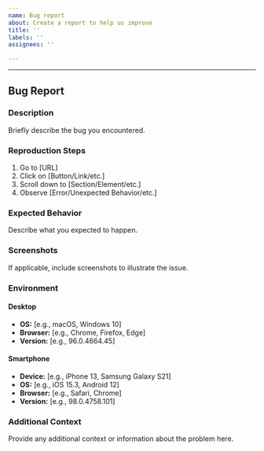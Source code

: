 ```yaml
---
name: Bug report
about: Create a report to help us improve
title: ''
labels: ''
assignees: ''

---
```


---
## Bug Report

### Description

Briefly describe the bug you encountered.

### Reproduction Steps

1. Go to [URL]
2. Click on [Button/Link/etc.]
3. Scroll down to [Section/Element/etc.]
4. Observe [Error/Unexpected Behavior/etc.]

### Expected Behavior

Describe what you expected to happen.

### Screenshots

If applicable, include screenshots to illustrate the issue.

### Environment

#### Desktop

- **OS:** [e.g., macOS, Windows 10]
- **Browser:** [e.g., Chrome, Firefox, Edge]
- **Version:** [e.g., 96.0.4664.45]

#### Smartphone

- **Device:** [e.g., iPhone 13, Samsung Galaxy S21]
- **OS:** [e.g., iOS 15.3, Android 12]
- **Browser:** [e.g., Safari, Chrome]
- **Version:** [e.g., 98.0.4758.101]

### Additional Context

Provide any additional context or information about the problem here.
